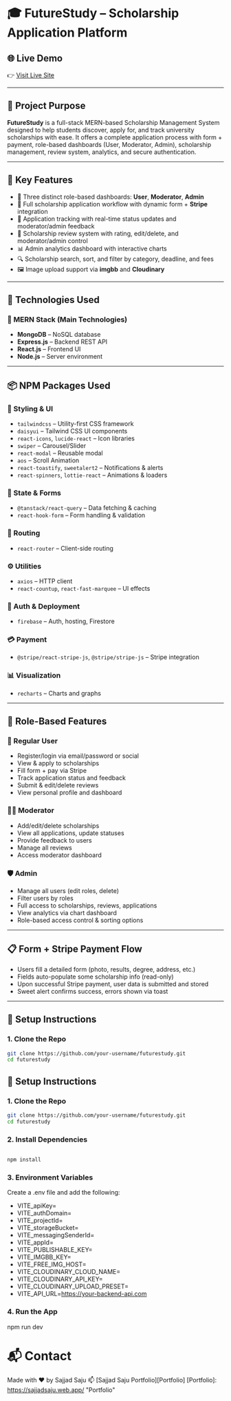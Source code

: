 # 🎓 FutureStudy – Scholarship Application Platform

## 🌐 Live Demo

👉 [Visit Live Site](https://future--study.web.app)

---

## 📌 Project Purpose

**FutureStudy** is a full-stack MERN-based Scholarship Management System designed to help students discover, apply for, and track university scholarships with ease. It offers a complete application process with form + payment, role-based dashboards (User, Moderator, Admin), scholarship management, review system, analytics, and secure authentication.

---

## 🚀 Key Features

- 👥 Three distinct role-based dashboards: **User**, **Moderator**, **Admin**
- 📝 Full scholarship application workflow with dynamic form + **Stripe** integration
- 📄 Application tracking with real-time status updates and moderator/admin feedback
- 💬 Scholarship review system with rating, edit/delete, and moderator/admin control
- 📊 Admin analytics dashboard with interactive charts
- 🔍 Scholarship search, sort, and filter by category, deadline, and fees
- 🖼️ Image upload support via **imgbb** and **Cloudinary**

---

## 🧱 Technologies Used

### 🔷 MERN Stack (Main Technologies)

- **MongoDB** – NoSQL database
- **Express.js** – Backend REST API
- **React.js** – Frontend UI
- **Node.js** – Server environment

---

## 📦 NPM Packages Used

### 🎨 Styling & UI

- `tailwindcss` – Utility-first CSS framework
- `daisyui` – Tailwind CSS UI components
- `react-icons`, `lucide-react` – Icon libraries
- `swiper` – Carousel/Slider
- `react-modal` – Reusable modal
- `aos` – Scroll Animation
- `react-toastify`, `sweetalert2` – Notifications & alerts
- `react-spinners`, `lottie-react` – Animations & loaders

### 🔁 State & Forms

- `@tanstack/react-query` – Data fetching & caching
- `react-hook-form` – Form handling & validation

### 🧭 Routing

- `react-router` – Client-side routing

### ⚙️ Utilities

- `axios` – HTTP client
- `react-countup`, `react-fast-marquee` – UI effects

### 🔐 Auth & Deployment

- `firebase` – Auth, hosting, Firestore

### 💳 Payment

- `@stripe/react-stripe-js`, `@stripe/stripe-js` – Stripe integration

### 📊 Visualization

- `recharts` – Charts and graphs

---

## 🧪 Role-Based Features

### 👤 Regular User

- Register/login via email/password or social
- View & apply to scholarships
- Fill form + pay via Stripe
- Track application status and feedback
- Submit & edit/delete reviews
- View personal profile and dashboard

### 🧑‍🏫 Moderator

- Add/edit/delete scholarships
- View all applications, update statuses
- Provide feedback to users
- Manage all reviews
- Access moderator dashboard

### 🛡️ Admin

- Manage all users (edit roles, delete)
- Filter users by roles
- Full access to scholarships, reviews, applications
- View analytics via chart dashboard
- Role-based access control & sorting options

---

## 📋 Form + Stripe Payment Flow

- Users fill a detailed form (photo, results, degree, address, etc.)
- Fields auto-populate some scholarship info (read-only)
- Upon successful Stripe payment, user data is submitted and stored
- Sweet alert confirms success, errors shown via toast

---

## 🧰 Setup Instructions

### 1. Clone the Repo

```bash
git clone https://github.com/your-username/futurestudy.git
cd futurestudy
```

## 🧰 Setup Instructions

### 1. Clone the Repo

```bash
git clone https://github.com/your-username/futurestudy.git
cd futurestudy
```

### 2. Install Dependencies

```bash

npm install

```

### 3. Environment Variables

Create a .env file and add the following:

- VITE_apiKey=
- VITE_authDomain=
- VITE_projectId=
- VITE_storageBucket=
- VITE_messagingSenderId=
- VITE_appId=
- VITE_PUBLISHABLE_KEY=
- VITE_IMGBB_KEY=
- VITE_FREE_IMG_HOST=
- VITE_CLOUDINARY_CLOUD_NAME=
- VITE_CLOUDINARY_API_KEY=
- VITE_CLOUDINARY_UPLOAD_PRESET=
- VITE_API_URL=https://your-backend-api.com

### 4. Run the App

npm run dev

# 📬 Contact

Made with ❤️ by Sajjad Saju
📫 [Sajjad Saju Portfolio][Portfolio]
[Portfolio]: https://sajjadsaju.web.app/ "Portfolio"
